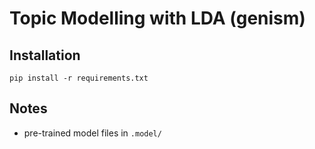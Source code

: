 # Topic Modelling with LDA (genism)

## Installation 
`pip install -r requirements.txt`

## Notes
* pre-trained model files in `.model/`